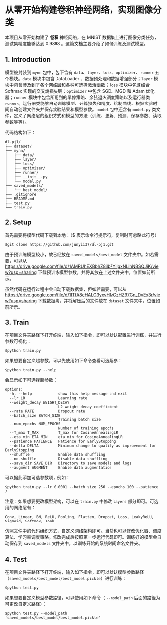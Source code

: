 # 从零开始构建卷积神经网络，实现图像分类

本项目从零开始构建了 **卷积** 神经网络，在 MNIST 数据集上进行图像分类任务，测试集精度能够达到 $0.9898$ 。这篇文档主要介绍了如何训练及测试模型。



## 1. Introduction

模型被封装到 `mynn` 包中，包下含有 `data`、`layer`、`loss`、`optimizer`、`runner` 五个模块。`data` 模块中包含 DataLoader 、数据预处理和数据增强部分；`layer` 模块中包含涉及到了各个网络层和各种可选择激活函数；`loss` 模块中包含结合 Softmax 实现的交叉熵损失层；`optimizer` 中包含 SGD、MGD 和 Adam 优化器；`runner` 模块中包含所用到的早停策略、余弦退火调度策略以及运行器类 `runner`。运行器类能够自动训练模型、计算损失和精度、绘制曲线、根据实验时间自动创建文件夹并保存实验结果和模型参数。 `model` 包中还含有 `model.py` 类文件，定义了网络层的组织方式和模型的方法（训练、更新、预测、保存参数、读取参数等等）。

代码结构如下：
```
dl-pj1/
├── dataset/
├── mynn/
│   ├── data/
│   ├── layer/
│   ├── loss/
│   ├── optimizer/
│   ├── runner/
│   ├── __init__.py
│   └── model.py
├── saved_models/
│   └── best_model/ 
├── .gitignore
├── README.md
├── test.py
└── train.py
```



## 2. Setup

首先需要将模型代码下载到本地：（$ 表示命令行提示符，复制时可忽略此符号）

```
$git clone https://github.com/junyii37/dl-pj1.git
```

由于预训练模型较小，故已经放在 `saved_models/best_model` 文件夹中。如若需要，可以从 https://drive.google.com/file/d/1AMRUhEXBbhZ8ilb7YllgxNLihNBSQJjK/view?usp=sharing 下载预训练模型参数，并将其放在上述文件夹中，位置如前所示。

虽然代码在运行过程中会自动下载数据集，但如若需要，可以从 https://drive.google.com/file/d/1ITfA8eHALG3yxvHIvCzHZ97Gn_DvEx3r/view?usp=sharing 下载数据集，并将解压后的文件放在 `dataset` 文件夹中，位置如前所示。

## 3. Train

在项目文件夹路径下打开终端，输入如下指令，即可以默认配置进行训练，并进行参数可视化：

```
$python train.py
```

如果想要自定义超参数，可以先使用如下命令查看可选超参：

```
$python train.py --help
```

会显示如下可选择超参数：

```
options:
  -h, --help            show this help message and exit
  --lr LR               Learning rate
  --weight_decay WEIGHT_DECAY
                        L2 weight decay coefficient
  --rate RATE           Dropout rate
  --batch_size BATCH_SIZE
                        Training batch size
  --num_epochs NUM_EPOCHS
                        Number of training epochs
  --T_max T_MAX         T_max for CosineAnnealingLR
  --eta_min ETA_MIN     eta_min for CosineAnnealingLR
  --patience PATIENCE   Patience for EarlyStopping
  --delta DELTA         Minimum change to qualify as improvement for EarlyStopping
  --shuffle             Enable data shuffling
  --no-shuffle          Disable data shuffling
  --save_dir SAVE_DIR   Directory to save models and logs
  --augment AUGMENT     Enable data augmentation
```

可以据此添加可选参数项，例如：

```
$python train.py --lr 0.0001 --batch_size 256 --epochs 100 --patience 7
```



注意：如果想要更改模型架构，可以在 `train.py` 中修改 `layers` 部分即可。可选用的网络层有：

```
Conv, Linear, BN, ReLU, Pooling, Flatten, Dropout, Loss, LeakyReLU, Sigmoid, Softmax, Tanh
```

仿照文件中的代码组织方式，自定义网络架构即可。当然也可以修改优化器、调度算法、学习率调度策略。修改完成后按照第一步运行代码即可。训练好的模型会自动保存到 `saved_models` 文件夹中，以训练开始的系统时间命名文件夹。



## 4. Test

在项目文件夹路径下打开终端，输入如下指令，即可以默认模型参数路径（`saved_models/best_model/best_model.pickle`）进行训练：

```
$python test.py
```

如果想要自定义模型参数路径，可以使用如下命令（ `--model_path` 后面的路径为可更改自定义路径）：

```
$python test.py --model_path 'saved_models/best_model/best_model.pickle'
```

